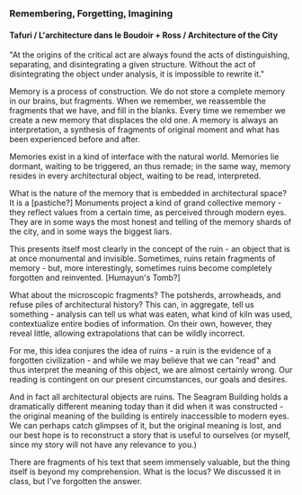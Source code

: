 ### Remembering, Forgetting, Imagining
#### Tafuri / L'architecture dans le Boudoir + Ross / Architecture of the City


"At the origins of the critical act are always found the acts of distinguishing, separating, and disintegrating a given structure. Without the act of disintegrating the object under analysis, it is impossible to rewrite it." 

Memory is a process of construction. We do not store a complete memory in our brains, but fragments. When we remember, we reassemble the fragments that we have, and fill in the blanks. Every time we remember we create a new memory that displaces the old one. A memory is always an interpretation, a synthesis of fragments of original moment and what has been experienced before and after.

Memories exist in a kind of interface with the natural world. Memories lie dormant, waiting to be triggered, an thus remade; in the same way, memory resides in every architectural object, waiting to be read, interpreted.

What is the nature of the memory that is embedded in architectural space? It is a [pastiche?] Monuments project a kind of grand collective memory - they reflect values from a certain time, as perceived through modern eyes. They are in some ways the most honest and telling of the memory shards of the city, and in some ways the biggest liars.

This presents itself most clearly in the concept of the ruin - an object that is at once monumental and invisible. Sometimes, ruins retain fragments of memory - but, more interestingly, sometimes ruins become completely forgotten and reinvented. [Humayun's Tomb?]

What about the microscopic fragments? The potsherds, arrowheads, and refuse piles of architectural history? This can, in aggregate, tell us something - analysis can tell us what was eaten, what kind of kiln was used, contextualize entire bodies of information. On their own, however, they reveal little, allowing extrapolations that can be wildly incorrect.

For me, this idea conjures the idea of ruins - a ruin is the evidence of a forgotten civilization - and while we may believe that we can "read" and thus interpret the meaning of this object, we are almost certainly wrong. Our reading is contingent on our present circumstances, our goals and desires. 

And in fact all architectural objects are ruins. The Seagram Building holds a dramatically different meaning today than it did when it was constructed - the original meaning of the building is entirely inaccessible to modern eyes. We can perhaps catch glimpses of it, but the original meaning is lost, and our best hope is to reconstruct a story that is useful to ourselves (or myself, since my story will not have any relevance to you.)

There are fragments of his text that seem immensely valuable, but the thing itself is beyond my comprehension. What is the locus? We discussed it in class, but I've forgotten the answer.